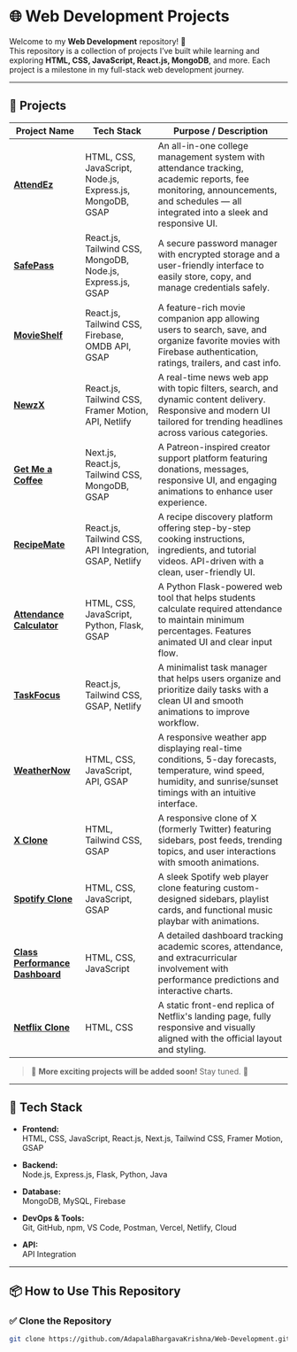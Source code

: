 # 🌐 Web Development Projects

Welcome to my **Web Development** repository! 🚀  
This repository is a collection of projects I’ve built while learning and exploring **HTML, CSS, JavaScript, React.js, MongoDB**, and more. Each project is a milestone in my full-stack web development journey.

---

## 📁 Projects

| Project Name                                                                                                                           | Tech Stack                                                 | Purpose / Description                                                                                                                                                             |
| -------------------------------------------------------------------------------------------------------------------------------------- | ---------------------------------------------------------- | --------------------------------------------------------------------------------------------------------------------------------------------------------------------------------- |
| [**AttendEz**](https://adapalabhargavakrishna.github.io/Web-Development/AttendEz/index.html)                                           | HTML, CSS, JavaScript, Node.js, Express.js, MongoDB, GSAP  | An all-in-one college management system with attendance tracking, academic reports, fee monitoring, announcements, and schedules — all integrated into a sleek and responsive UI. |
| [**SafePass**](https://safepassx.netlify.app/)                                                                                         | React.js, Tailwind CSS, MongoDB, Node.js, Express.js, GSAP | A secure password manager with encrypted storage and a user-friendly interface to easily store, copy, and manage credentials safely.                                              |
| [**MovieShelf**](https://movieshelf-bk.netlify.app/)                                                                                   | React.js, Tailwind CSS, Firebase, OMDB API, GSAP           | A feature-rich movie companion app allowing users to search, save, and organize favorite movies with Firebase authentication, ratings, trailers, and cast info.                   |
| [**NewzX**](https://newzzx.netlify.app/)                                                                                               | React.js, Tailwind CSS, Framer Motion, API, Netlify        | A real-time news web app with topic filters, search, and dynamic content delivery. Responsive and modern UI tailored for trending headlines across various categories.            |
| [**Get Me a Coffee**](https://attendance-calculator-tau.vercel.app/)                                                                   | Next.js, React.js, Tailwind CSS, MongoDB, GSAP             | A Patreon-inspired creator support platform featuring donations, messages, responsive UI, and engaging animations to enhance user experience.                                     |
| [**RecipeMate**](https://recipemate-bk.netlify.app/)                                                                                   | React.js, Tailwind CSS, API Integration, GSAP, Netlify     | A recipe discovery platform offering step-by-step cooking instructions, ingredients, and tutorial videos. API-driven with a clean, user-friendly UI.                              |
| [**Attendance Calculator**](https://attendance-calculator-tau.vercel.app/)                                                             | HTML, CSS, JavaScript, Python, Flask, GSAP                 | A Python Flask-powered web tool that helps students calculate required attendance to maintain minimum percentages. Features animated UI and clear input flow.                     |
| [**TaskFocus**](https://taskfocus-bk.netlify.app/)                                                                                     | React.js, Tailwind CSS, GSAP, Netlify                      | A minimalist task manager that helps users organize and prioritize daily tasks with a clean UI and smooth animations to improve workflow.                                         |
| [**WeatherNow**](https://adapalabhargavakrishna.github.io/Web-Development/Weather/index.html)                                          | HTML, CSS, JavaScript, API, GSAP                           | A responsive weather app displaying real-time conditions, 5-day forecasts, temperature, wind speed, humidity, and sunrise/sunset timings with an intuitive interface.             |
| [**X Clone**](https://adapalabhargavakrishna.github.io/Web-Development/X/index.html)                                                   | HTML, Tailwind CSS, GSAP                                   | A responsive clone of X (formerly Twitter) featuring sidebars, post feeds, trending topics, and user interactions with smooth animations.                                         |
| [**Spotify Clone**](https://adapalabhargavakrishna.github.io/Web-Development/spotify/spotify.html)                                     | HTML, CSS, JavaScript, GSAP                                | A sleek Spotify web player clone featuring custom-designed sidebars, playlist cards, and functional music playbar with animations.                                                |
| [**Class Performance Dashboard**](https://adapalabhargavakrishna.github.io/Web-Development/Class%20Performance%20dashboard/class.html) | HTML, CSS, JavaScript                                      | A detailed dashboard tracking academic scores, attendance, and extracurricular involvement with performance predictions and interactive charts.                                   |
| [**Netflix Clone**](https://adapalabhargavakrishna.github.io/Web-Development/Netflix/Netflix.html)                                     | HTML, CSS                                                  | A static front-end replica of Netflix's landing page, fully responsive and visually aligned with the official layout and styling.                                                 |


> 📌 **More exciting projects will be added soon!** Stay tuned. 🎯

---

## 🚀 Tech Stack

- **Frontend:**  
  HTML, CSS, JavaScript, React.js, Next.js, Tailwind CSS, Framer Motion, GSAP

- **Backend:**  
  Node.js, Express.js, Flask, Python, Java

- **Database:**  
  MongoDB, MySQL, Firebase

- **DevOps & Tools:**  
  Git, GitHub, npm, VS Code, Postman, Vercel, Netlify, Cloud

- **API:**  
  API Integration

---

## 📦 How to Use This Repository

### ✅ Clone the Repository
```bash
git clone https://github.com/AdapalaBhargavaKrishna/Web-Development.git
